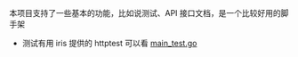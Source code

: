 本项目支持了一些基本的功能，比如说测试、API 接口文档，是一个比较好用的脚手架

* 测试有用 iris 提供的 httptest 可以看 [main_test.go](./main_test.go)